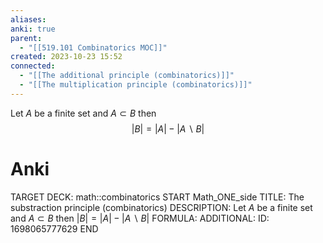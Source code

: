 ```yaml
---
aliases: 
anki: true
parent:
  - "[[519.101 Combinatorics MOC]]"
created: 2023-10-23 15:52
connected:
  - "[[The additional principle (combinatorics)]]"
  - "[[The multiplication principle (combinatorics)]]"
---
```

Let $A$ be a finite set and $A \subset B$ then
$$
|B| = |A| - |A \backslash B|
$$

# Anki
TARGET DECK: math::combinatorics
START
Math_ONE_side
TITLE: The substraction principle (combinatorics)
DESCRIPTION: Let $A$ be a finite set and $A \subset B$ then
$|B| = |A| - |A \backslash B|$
FORMULA: 
ADDITIONAL:
ID: 1698065777629
END


